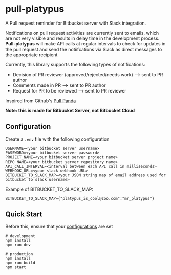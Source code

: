 # pull-platypus
A Pull request reminder for Bitbucket server with Slack integration.

Notifications on pull request activities are currently sent to emails, which are not very visible and results in delay time in the development process. **Pull-platypus** will make API calls at regular intervals to check for updates in the pull request and send the notiifcations via Slack as direct messages to the appropriate recipient

Currently, this library supports the following types of notifications:
* Decision of PR reviewer (approved/rejected/needs work) --> sent to PR author
* Comments made in PR --> sent to PR author
* Request for PR to be reviewed --> sent to PR reviewer

Inspired from Github's [Pull Panda](https://pullreminders.com/)

**Note: this is made for Bitbucket Server, not Bitbucket Cloud**

## <a name="configuration"></a>Configuration
Create a `.env` file with the following configuration
```
USERNAME=<your bitbucket server username>
PASSWORD=<your bitbucket server password>
PROJECT_NAME=<your bitbucket server project name>
REPO_NAME=<your bitbucket server repository name>
API_CALL_INTERVAL=<interval between each API call in milliseconds>
WEBHOOK_URL=<your slack webhook URL>
BITBUCKET_TO_SLACK_MAP=<your JSON string map of email address used for bitbucket to slack username>
```

Example of BITBUCKET_TO_SLACK_MAP:
```
BITBUCKET_TO_SLACK_MAP={"platypus_is_cool@zoo.com":"mr_platypus"}
```

## Quick Start
Before this, ensure that your [configurations](#configuration) are set 
```
# development
npm install
npm run dev

# production
npm install
npm run build
npm start
```
